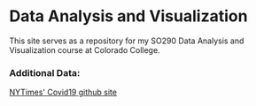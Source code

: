 # Data Analysis and Visualization
This site serves as a repository for my SO290 Data Analysis and Visualization course at Colorado College.

### Additional Data:
[NYTimes' Covid19 github site](https://github.com/nytimes/covid-19-data)



